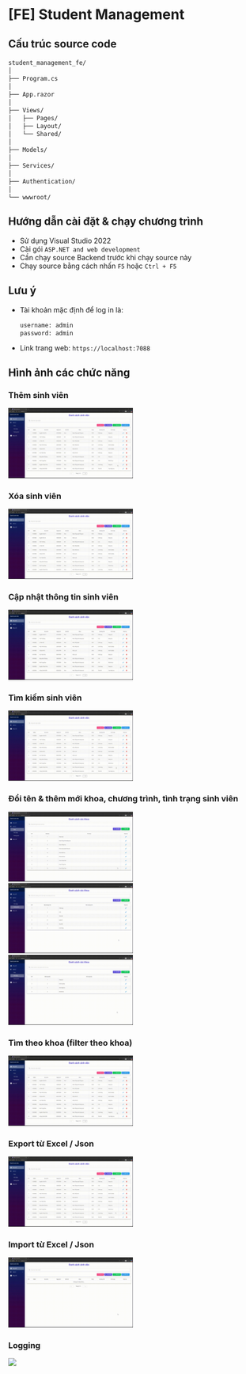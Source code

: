 # [FE] Student Management

## Cấu trúc source code
```
student_management_fe/
│
├── Program.cs                   
│
├── App.razor                   
│
├── Views/
│   ├── Pages/
│   ├── Layout/
│   └── Shared/
│
├── Models/                     
│
├── Services/                  
│
├── Authentication/              
│
└── wwwroot/
```

## Hướng dẫn cài đặt & chạy chương trình
- Sử dụng Visual Studio 2022
- Cài gói `ASP.NET and web development`
- Cần chạy source Backend trước khi chạy source này
- Chạy source bằng cách nhấn `F5` hoặc `Ctrl + F5`

## Lưu ý
- Tài khoản mặc định để log in là:
    ```
    username: admin
    password: admin
    ```
- Link trang web: `https://localhost:7088`

## Hình ảnh các chức năng
### Thêm sinh viên
<img src="./pics/add_student.gif" width=50%/>

### Xóa sinh viên
<img src="./pics/delete_student.gif" width=50%/>

### Cập nhật thông tin sinh viên
<img src="./pics/edit_student.gif" width=50%/>

### Tìm kiếm sinh viên
<img src="./pics/search_student.gif" width=50%/>

### Đổi tên & thêm mới khoa, chương trình, tình trạng sinh viên
<img src="./pics/faculty.gif" width=50%/>
<img src="./pics/program.gif" width=50%/>
<img src="./pics/status.gif" width=50%/>

### Tìm theo khoa (filter theo khoa)
<img src="./pics/filter.gif" width=50%/>

### Export từ Excel / Json
<img src="./pics/export.gif" width=50%/>

### Import từ Excel / Json
<img src="./pics/import.gif" width=50%/>

### Logging
<img src="./pics/logging.gif" width=50%/>